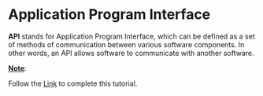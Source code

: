 # Application Program Interface

**API** stands for Application Program Interface, which can be defined as a set of methods of communication between various software components. In other words, an API allows software to communicate with another software.

<ins>**Note**</ins>:

Follow the [Link](https://www.taniarascia.com/how-to-connect-to-an-api-with-javascript/) to complete this tutorial.
